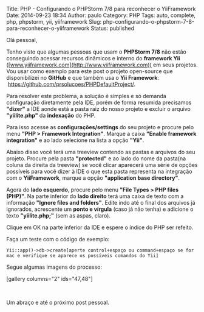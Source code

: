 Title: PHP - Configurando o PHPStorm 7/8 para reconhecer o YiiFramework
Date: 2014-09-23 18:34
Author: paulo
Category: PHP
Tags: auto, complete, php, phpstorm, yii, yiiframework
Slug: php-configurando-o-phpstorm-7-8-para-reconhecer-o-yiiframework
Status: published

Olá pessoal,

Tenho visto que algumas pessoas que usam o **PHPStorm 7/8** não estão conseguindo acessar recursos dinâmicos e interno do **framework Yii** ([www.yiiframework.com](http://www.yiiframework.com)) em seus projetos. Vou usar como exemplo para este post o projeto open-source que disponibilizei no **GitHub** e que também usa o **Yii Framework**:  <https://github.com/prsolucoes/PHPDefaultProject/>.

Para resolver este problema, a solução é simples e só demanda configuração diretamente pela IDE, porém de forma resumida precisamos **"dizer"** a IDE aonde está a pasta raiz do nosso projeto e excluir o arquivo **"yiilite.php"** da **indexação** do PHP.

Para isso acesse as **configurações/settings** do seu projeto e procure pelo menu **"PHP \> Framework Integration"**. Marque a caixa **"Enable framework integration"** e ao lado selecione na lista a opção **"Yii"**.

Abaixo disso você terá uma treeview contendo as pastas e arquivos do seu projeto. Procure pela pasta **"protected"** e ao lado do nome da pasta(na coluna da direita da treeview) se você clicar aparecerá uma série de opções possíveis para você dizer à IDE o que esta pasta representa na integração com o **YiiFramework**, marque a opção **"application base directory"**.

Agora do **lado esquerdo**, procure pelo menu **"File Types \> PHP files (PHP)"**. Na parte inferior do **lado direito** terá uma caixa de texto com a informação **"Ignore files and folders"**. Edite indo até o final dos arquivos já ignorados, acrescente um **ponto e vírgula** (caso já não tenha) e adicione o texto **"yiilite.php;"** (sem as aspas, claro).

Clique em OK na parte inferior da IDE e espere o índice do PHP ser refeito.

Faça um teste com o código de exemplo:

    Yii::app()->db->create[aperte control+espaço ou command+espaço se for mac e verifique se aparece os possíveis comandos do Yii]

Segue algumas imagens do processo:

\[gallery columns="2" ids="47,48"\]

 

Um abraço e até o próximo post pessoal.
